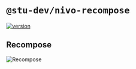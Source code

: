 # `@stu-dev/nivo-recompose`

[![version](https://img.shields.io/npm/v/@stu-dev/nivo-recompose.svg?style=flat-square)](https://www.npmjs.com/package/@stu-dev/nivo-recompose)

## Recompose

![Recompose](https://raw.githubusercontent.com/plouc/nivo/master/packages/recompose/doc/recompose.png)
